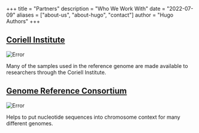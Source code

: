 +++
title = "Partners"
description = "Who We Work With"
date = "2022-07-09"
aliases = ["about-us", "about-hugo", "contact"]
author = "Hugo Authors"
+++


## [Coriell Institute](https://www.coriell.org/)

![Error](/img/slide/coriell.png)

Many of the samples used in the reference genome are made available to researchers through the Coriell Institute.

## [Genome Reference Consortium](https://www.ncbi.nlm.nih.gov/grc)

![Error](/img/slide/grc.png)

Helps to put nucleotide sequences into chromosome context for many different genomes.